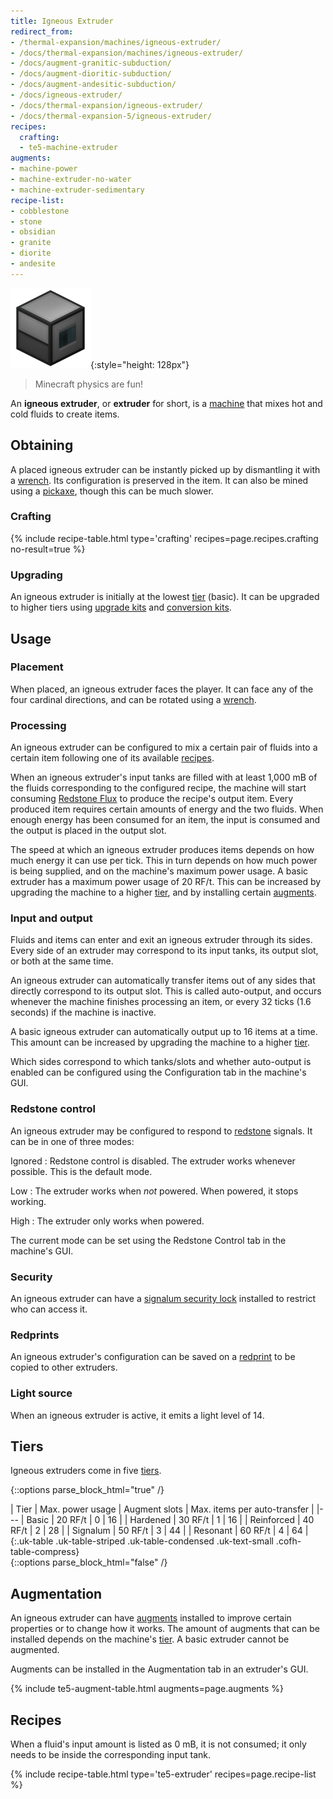 ```yaml
---
title: Igneous Extruder
redirect_from:
- /thermal-expansion/machines/igneous-extruder/
- /docs/thermal-expansion/machines/igneous-extruder/
- /docs/augment-granitic-subduction/
- /docs/augment-dioritic-subduction/
- /docs/augment-andesitic-subduction/
- /docs/igneous-extruder/
- /docs/thermal-expansion/igneous-extruder/
- /docs/thermal-expansion-5/igneous-extruder/
recipes:
  crafting:
  - te5-machine-extruder
augments:
- machine-power
- machine-extruder-no-water
- machine-extruder-sedimentary
recipe-list:
- cobblestone
- stone
- obsidian
- granite
- diorite
- andesite
---
```


![Igneous extruder](/assets/images/thermal-expansion-5/igneous-extruder.png){:style="height: 128px"}

> Minecraft physics are fun!


An **igneous extruder**, or **extruder** for short, is a
[machine](/docs/1.12/thermal-expansion-5/machines/) that mixes hot and cold fluids to create items.


Obtaining
---------

A placed igneous extruder can be instantly picked up by dismantling it with a
[wrench](/docs/1.12/wrenches/). Its configuration is preserved in the item. It can
also be mined using a [pickaxe](https://minecraft.gamepedia.com/Pickaxe), though
this can be much slower.

### Crafting
{% include recipe-table.html type='crafting' recipes=page.recipes.crafting no-result=true %}

### Upgrading
An igneous extruder is initially at the lowest [tier](#tiers) (basic). It can be
upgraded to higher tiers using [upgrade kits](/docs/1.12/thermal-foundation-2/upgrade-kits/) and
[conversion kits](/docs/1.12/thermal-foundation-2/conversion-kits/).


Usage
-----

### Placement
When placed, an igneous extruder faces the player. It can face any of the four
cardinal directions, and can be rotated using a [wrench](/docs/1.12/wrenches/).

### Processing
An igneous extruder can be configured to mix a certain pair of fluids into a
certain item following one of its available [recipes](#recipes).

When an igneous extruder's input tanks are filled with at least 1,000 mB of the
fluids corresponding to the configured recipe, the machine will start consuming
[Redstone Flux](/docs/redstone-flux/) to produce the recipe's output item. Every
produced item requires certain amounts of energy and the two fluids. When enough
energy has been consumed for an item, the input is consumed and the output is
placed in the output slot.

The speed at which an igneous extruder produces items depends on how much energy
it can use per tick. This in turn depends on how much power is being supplied,
and on the machine's maximum power usage. A basic extruder has a maximum power
usage of 20 RF/t. This can be increased by upgrading the machine to a higher
[tier](#tiers), and by installing certain [augments](#augmentation).

### Input and output
Fluids and items can enter and exit an igneous extruder through its sides. Every
side of an extruder may correspond to its input tanks, its output slot, or both
at the same time.

An igneous extruder can automatically transfer items out of any sides that
directly correspond to its output slot. This is called auto-output, and occurs
whenever the machine finishes processing an item, or every 32 ticks (1.6
seconds) if the machine is inactive.

A basic igneous extruder can automatically output up to 16 items at a time. This
amount can be increased by upgrading the machine to a higher [tier](#tiers).

Which sides correspond to which tanks/slots and whether auto-output is enabled
can be configured using the Configuration tab in the machine's GUI.

### Redstone control
An igneous extruder may be configured to respond to
[redstone](https://minecraft.gamepedia.com/Redstone) signals. It can be in one
of three modes:

Ignored
: Redstone control is disabled. The extruder works whenever possible. This is
the default mode.

Low
: The extruder works when *not* powered. When powered, it stops working.

High
: The extruder only works when powered.

The current mode can be set using the Redstone Control tab in the machine's GUI.

### Security
An igneous extruder can have a [signalum security
lock](/docs/1.12/thermal-foundation-2/signalum-security-lock/) installed to restrict who can access it.

### Redprints
An igneous extruder's configuration can be saved on a
[redprint](/docs/1.12/thermal-foundation-2/redprint/) to be copied to other extruders.

### Light source
When an igneous extruder is active, it emits a light level of 14.


Tiers
-----

Igneous extruders come in five [tiers](/docs/1.12/thermal-foundation-2/tiers/).

{::options parse_block_html="true" /}
<div class="uk-overflow-container">
| Tier | Max. power usage | Augment slots | Max. items per auto-transfer |
|---
| Basic | 20 RF/t | 0 | 16 |
| Hardened | 30 RF/t | 1 | 16 |
| Reinforced | 40 RF/t | 2 | 28 |
| Signalum | 50 RF/t | 3 | 44 |
| Resonant | 60 RF/t | 4 | 64 |
{:.uk-table .uk-table-striped .uk-table-condensed .uk-text-small .cofh-table-compress}
</div>
{::options parse_block_html="false" /}


Augmentation
------------

An igneous extruder can have [augments](/docs/1.12/thermal-expansion-5/augments/) installed to improve
certain properties or to change how it works. The amount of augments that can be
installed depends on the machine's [tier](#tiers). A basic extruder cannot be
augmented.

Augments can be installed in the Augmentation tab in an extruder's GUI.

{% include te5-augment-table.html augments=page.augments %}


Recipes
-------

When a fluid's input amount is listed as 0 mB, it is not consumed; it only needs
to be inside the corresponding input tank.

{% include recipe-table.html type='te5-extruder' recipes=page.recipe-list %}
